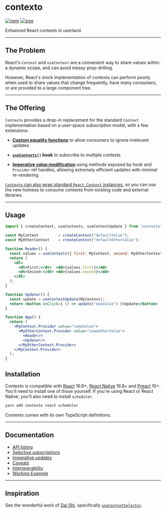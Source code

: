 contexto
========

[![npm](https://img.shields.io/npm/v/contexto)](https://www.npmjs.com/package/contexto)
[![size](https://img.shields.io/bundlephobia/minzip/contexto)](https://bundlephobia.com/result?p=contexto)

Enhanced React contexts in userland

---

## <a name="problem"></a>The Problem

React's `Context` and `useContext` are a convenient way to share values
within a dynamic scope, and can avoid messy prop-drilling.

However, React's stock implementation of contexts can perform poorly when
used to share values that change frequently, have many consumers, or are
provided to a large component tree.

---

## <a name="offering"></a>The Offering

`Contexto` provides a drop-in replacement for the standard `Context` implementation
based on a user-space subscription model, with a few extensions:

 - **[Custom equality functions](selective-subscriptions)** to allow consumers to ignore irrelevant updates

 - **[`useContexts()`](api#useContexts) hook** to subscribe to multiple contexts

 - **[Imperative value modification](imperative-updates)** using methods exposed by hook and `Provider` ref handles,
 allowing extremely efficient updates with minimal re-rendering

[`Contexto` can also wrap standard `React.Context` instances](interoperability), so you can use the
new hotness to consume contexts from existing code and external libraries.

---

## <a name="usage"></a>Usage

```jsx
import { createContext, useContexts, useContextUpdate } from "contexto";

const MyContext         = createContext("defaultValue");
const MyOtherContext    = createContext("defaultOtherValue");

function Reader() {
  const values = useContexts({ first: MyContext, second: MyOtherContext });
  return (
    <dl>
      <dt>First:</dt>  <dd>{values.first}</dd>
      <dt>Second:</dt> <dd>{values.second}</dd>
    </dl>
  );
}

function Updater() {
  const update = useContextUpdate(MyContext);
  return <button onClick={ () => update("newValue") }>Update</button>
}

function App() {
  return (
    <MyContext.Provider value="someValue">
      <MyOtherContext.Provider value="someOtherValue">
        <Reader/>
        <Updater/>
      </MyOtherContext.Provider>
    </MyContext.Provider>
  );
}
```

## <a name="installation"></a>Installation

Contexto is compatible with
[React](https://react.dev/) 16.8+,
[React Native](https://reactnative.dev/) 16.8+
and [Preact](https://preactjs.com/) 10+.
You'll need to install one of those yourself.
If you're using React or React Native, you'll also need to install `scheduler`.

```bash
yarn add contexto react scheduler
```

Contexto comes with its own TypeScript definitions.

---

## <a name="documentation"></a>Documentation

 * [API listing](api)
 * [Selective subscriptions](selective-subscriptions)
 * [Imperative updates](imperative-updates)
 * [Caveats](caveats)
 * [Interoperability](interoperability)
 * [Working Example](example)

---

## <a name="inspiration"></a>Inspiration

See the wonderful work of [Dai Shi](https://github.com/dai-shi/), specifically [`useContextSelector`](https://github.com/dai-shi/use-context-selector/).
